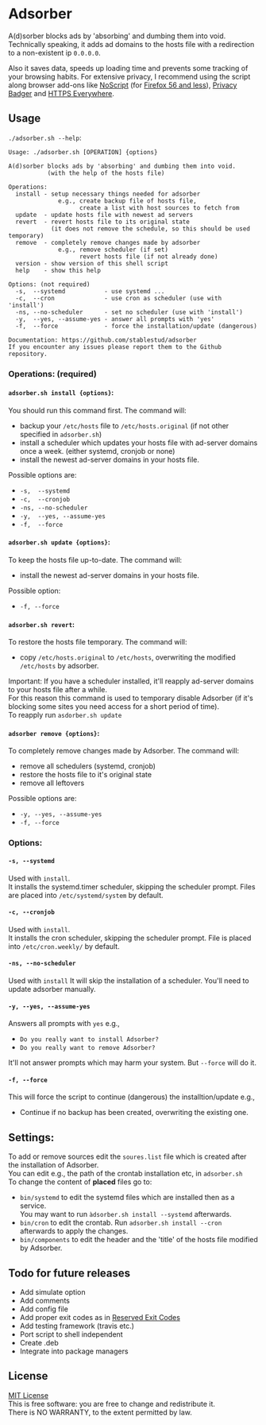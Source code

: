 # Adsorber
A(d)sorber blocks ads by 'absorbing' and dumbing them into void.
Technically speaking, it adds ad domains to the hosts file with a redirection to a non-existent ip `0.0.0.0`.

Also it saves data, speeds up loading time and prevents some tracking of your browsing habits. For extensive privacy, I recommend using the script along browser add-ons like  [NoScript](https://addons.mozilla.org/en-US/firefox/addon/noscript/) (for [Firefox 56 and less](https://noscript.net/getit)), [Privacy Badger](https://addons.mozilla.org/en-US/firefox/addon/privacy-badger17/) and [HTTPS Everywhere](https://addons.mozilla.org/en-US/firefox/addon/https-everywhere/).

## Usage

`./adsorber.sh --help`:
```
Usage: ./adsorber.sh [OPERATION] {options}

A(d)sorber blocks ads by 'absorbing' and dumbing them into void.
           (with the help of the hosts file)

Operations:
  install - setup necessary things needed for adsorber
              e.g., create backup file of hosts file,
                    create a list with host sources to fetch from
  update  - update hosts file with newest ad servers
  revert  - revert hosts file to its original state
            (it does not remove the schedule, so this should be used temporary)
  remove  - completely remove changes made by adsorber
              e.g., remove scheduler (if set)
                    revert hosts file (if not already done)
  version - show version of this shell script
  help    - show this help

Options: (not required)
  -s,  --systemd           - use systemd ...
  -c,  --cron              - use cron as scheduler (use with 'install')
  -ns, --no-scheduler      - set no scheduler (use with 'install')
  -y,  --yes, --assume-yes - answer all prompts with 'yes'
  -f,  --force             - force the installation/update (dangerous)

Documentation: https://github.com/stablestud/adsorber
If you encounter any issues please report them to the Github repository.

```
### Operations: (required)
#### `adsorber.sh install {options}`:
You should run this command first.
The command will:
* backup your `/etc/hosts` file to `/etc/hosts.original` (if not other specified in `adsorber.sh`)
* install a scheduler which updates your hosts file with ad-server domains once a week. (either systemd, cronjob or none)
* install the newest ad-server domains in your hosts file.

Possible options are:
* `-s,  --systemd`
* `-c,  --cronjob`
* `-ns, --no-scheduler`
* `-y,  --yes, --assume-yes`
* `-f,  --force`
#### `adsorber.sh update {options}`:
To keep the hosts file up-to-date.
The command will:
* install the newest ad-server domains in your hosts file.

Possible option:
* `-f, --force`
#### `adsorber.sh revert`:
To restore the hosts file temporary.
The command will:
* copy `/etc/hosts.original` to `/etc/hosts`, overwriting the modified `/etc/hosts` by adsorber.

Important: If you have a scheduler installed, it'll reapply ad-server domains to your hosts file after a while.    
For this reason this command is used to temporary disable Adsorber (if it's blocking some sites you need access for a short period of time).    
To reapply run `asdorber.sh update`
#### `adsorber remove {options}`:
To completely remove changes made by Adsorber.
The command will:
* remove all schedulers (systemd, cronjob)
* restore the hosts file to it's original state
* remove all leftovers

Possible options are:
* `-y, --yes, --assume-yes`
* `-f, --force`

### Options:

#### `-s, --systemd`
Used with `install`.    
It installs the systemd.timer scheduler, skipping the scheduler prompt.
Files are placed into `/etc/systemd/system` by default.
#### `-c, --cronjob`
Used with `install`.    
It installs the cron scheduler, skipping the scheduler prompt.
File is placed into `/etc/cron.weekly/` by default.    
#### `-ns, --no-scheduler`
Used with `install`
It will skip the installation of a scheduler. You'll need to update adsorber manually.    
#### `-y, --yes, --assume-yes`
Answers all prompts with `yes` e.g.,
* `Do you really want to install Adsorber?`
* `Do you really want to remove Adsorber?`

It'll not answer prompts which may harm your system. But `--force` will do it.
#### `-f, --force`
This will force the script to continue (dangerous) the installtion/update e.g.,
* Continue if no backup has been created, overwriting the existing one.

## Settings:
To add or remove sources edit the `soures.list` file which is created after the installation of Adsorber.    
You can edit e.g., the path of the crontab installation etc, in `adsorber.sh`    
To change the content of <strong>placed</strong> files go to:
* `bin/systemd` to edit the systemd files which are installed then as a service. <br/>You may want to run `àdsorber.sh install --systemd` afterwards.
* `bin/cron` to edit the crontab. Run `adsorber.sh install --cron` afterwards to apply the changes.
* `bin/components` to edit the header and the 'title' of the hosts file modified by Adsorber.

## Todo for future releases

* Add simulate option
* Add comments
* Add config file
* Add proper exit codes as in [Reserved Exit Codes](http://tldp.org/LDP/abs/html/exitcodes.html#EXITCODESREF)
* Add testing framework (travis etc.)
* Port script to shell independent
* Create .deb
* Integrate into package managers
## License
[MIT License](https://github.com/stablestud/adsorber/blob/master/LICENSE)    
This is free software: you are free to change and redistribute it.    
There is NO WARRANTY, to the extent permitted by law.
